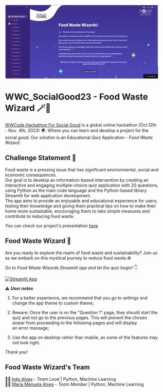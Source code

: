 ![Image](Github.png)

# WWC_SocialGood23 - Food Waste Wizard 🪄🧙

[WWCode Hackathon For Social Good](https://hopin.com/events/wwcode-hackathon-for-social-good/registration) is a global online hackathon (Oct.12th - Nov. 4th, 2023) 🌍. Where you can learn and develop a project for the social good.
Our solution is an Educational Quiz Application - *Food Waste Wizard*. 

## Challenge Statement 📜

Food waste is a pressing issue that has significant environmental, social and economic consequences.  
Our goal is to develop an information-based intervention by creating an interactive and engaging multiple-choice quiz application with 20 questions, using Python as the main code language and the Python-based library Streamlit for web application development.  
The app aims to provide an enjoyable and educational experience for users, testing their knowledge and giving them practical tips on how to make their home more sustainable, encouraging them to take simple measures and contribute to reducing food waste.

You can check our project's presentation [here](https://www.canva.com/design/DAFzaABbGlg/yeA_5gAq0esBqKQFyXQbXA/view?utm_content=DAFzaABbGlg&utm_campaign=designshare&utm_medium=link&utm_source=editor)

## Food Waste Wizard 🌟

Are you ready to explore the realm of food waste and sustainability? Join us as we embark on this mystical journey to reduce food waste.♻️

*Go to Food Waste Wizards Streamlit app and let the quiz begin!* 👇

[![Streamlit App](https://static.streamlit.io/badges/streamlit_badge_black_white.svg)](https://foodwastewizard.streamlit.app/)

⚠️ ***User notes***

1. For a better experience, we recommend that you go to settings and change the app theme to custom theme; 

2. Beware: Once the user is on the "Question 1" page, they should start the quiz and not go to the previous pages. This will prevent the chosen avatar from proceeding to the following pages and will display an error message;

3. Use the app on desktop rather than mobile, as some of the features may not look right.

*Thank you!* 

## Food Waste Wizard's Team

🧙‍♀️ [Inês Alves](http://www.linkedin.com/in/inêstavaresalves) - *Team Lead* | Python, Machine Learning<br>
🧙‍♀️ [Maria Manuela Alves](https://www.linkedin.com/in/maria-manuela-alves/) - *Team Member* | Python, Machine Learning




